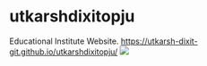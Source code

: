 # utkarshdixitopju
Educational Institute Website.
https://utkarsh-dixit-git.github.io/utkarshdixitopju/
![](https://img.shields.io/github/languages/count/utkarsh-dixit-git/utkarshdixitopju?style=for-the-badge)
